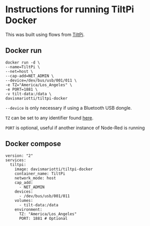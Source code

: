 # Instructions for running TiltPi Docker

This was built using flows from [TiltPi](https://github.com/baronbrew/TILTpi/).

## Docker run

```
docker run -d \
--name=TiltPi \
--net=host \
--cap-add=NET_ADMIN \
--device=/dev/bus/usb/001/011 \
-e TZ="America/Los_Angeles" \
-e PORT=1881 \
-v tilt-data:/data \
davismariotti/tiltpi-docker
```
`--device` is only necessary if using a Bluetooth USB dongle.


`TZ` can be set to any identifier found [here](https://en.wikipedia.org/wiki/List_of_tz_database_time_zones).

`PORT` is optional, useful if another instance of Node-Red is running

## Docker compose
```
version: "2"
services:
  tiltpi:
    image: davismariotti/tiltpi-docker
    container_name: TiltPi
    network_mode: host
    cap_add:
      - NET_ADMIN
    devices:
      - /dev/bus/usb/001/011
    volumes:
      - tilt-data:/data
    environment:
      TZ: "America/Los_Angeles"
      PORT: 1881 # Optional
```
